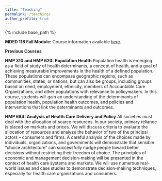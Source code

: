 ```yaml
---
title: "Teaching"
permalink: /teaching/
author_profile: true
---
```


{% include base_path %}

<b>MDED 118 Fall Module:</b> Course information available <a href="https://geiselmed.dartmouth.edu/md-program/curriculum-overview/patients-and-populations/">here</a>.


<strong>Previous Courses</strong>

<b>HMP 310 and HMP 620: Population Health</b> Population health is emerging as a field of study of health determinants, a concept of health, and a goal of achieving measurable improvements in the health of a defined population. These populations can encompass geographic regions, such as communities, states, or nations, but can also be groups, including groups based on need, employment, ethnicity, members of Accountable Care Organizations, and other populations with relevance to policymakers. In this course, students will gain an understanding of the determinants of population health, population health outcomes, and policies and interventions that link the determinants and outcomes. 

<b>HMP 684: Analysis of Health Care Delivery and Policy</b> All societies must deal with the allocation of scarce resources. In our society, primary reliance is placed on markets and prices. We will discuss criteria to evaluate the allocation of resources and analyze the behavior of two of the principal actors – consumers and firms. A careful analysis of the choices made by individuals, organizations, and governments will demonstrate that sensible “choice architecture” can successfully nudge people toward better decisions without restricting their freedom of choice. The principles of economic and management decision-making will be presented in the context of health care systems and markets. We will use numerous real-world issues and case studies to demonstrate decision-making techniques, especially for health care organizations and consumers.
